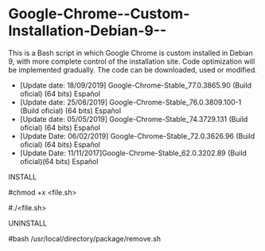 # Google-Chrome--Custom-Installation-Debian-9--
This is a Bash script in which Google Chrome is custom installed in Debian 9, with more complete control of the installation site. Code optimization will be implemented gradually. The code can be downloaded, used or modified.

- [Update date: 18/09/2019] Google-Chrome-Stable_77.0.3865.90 (Build oficial) (64 bits) Español
- [Update date: 25/08/2019] Google-Chrome-Stable_76.0.3809.100-1 (Build oficial) (64 bits) Español
- [Update date: 05/05/2019] Google-Chrome-Stable_74.3729.131 (Build oficial) (64 bits) Español
- [Update Date: 06/02/2019] Google-Chrome-Stable_72.0.3626.96 (Build oficial) (64 bits) Español
- [Update Date: 11/11/2017]Google-Chrome-Stable_62.0.3202.89 (Build oficial)(64 bits) Español

INSTALL

#chmod +x <file.sh>

#./<file.sh>

UNINSTALL

#bash /usr/local/directory/package/remove.sh
